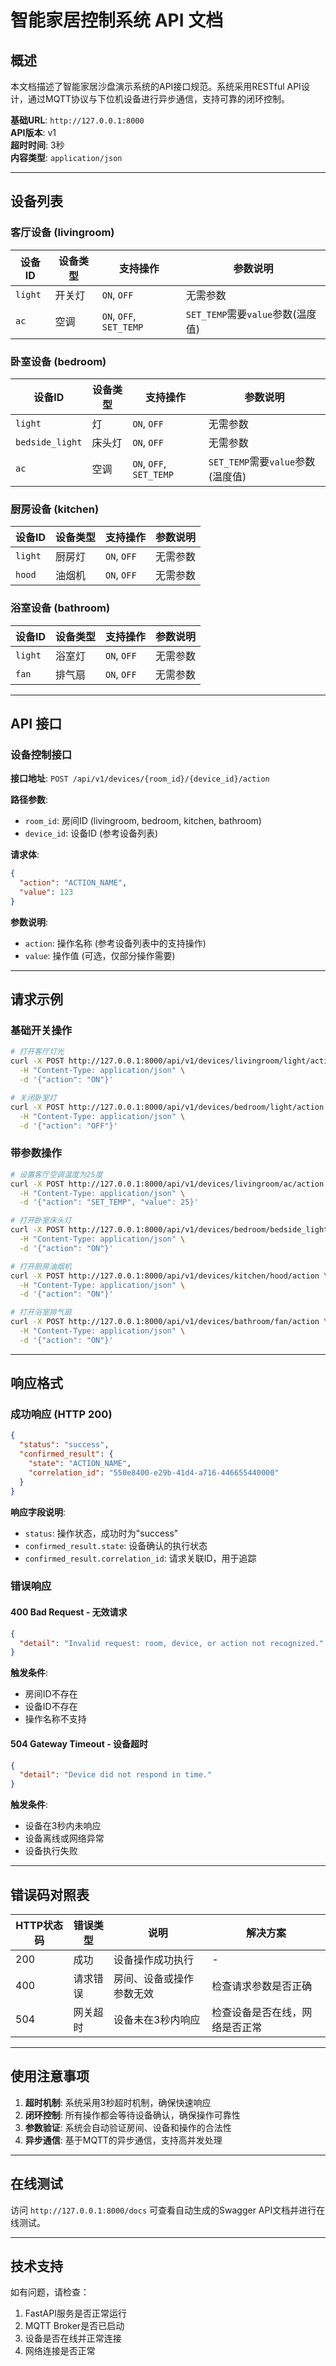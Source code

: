 # 智能家居控制系统 API 文档

## 概述

本文档描述了智能家居沙盘演示系统的API接口规范。系统采用RESTful API设计，通过MQTT协议与下位机设备进行异步通信，支持可靠的闭环控制。

**基础URL**: `http://127.0.0.1:8000`  
**API版本**: v1  
**超时时间**: 3秒  
**内容类型**: `application/json`

---

## 设备列表

### 客厅设备 (livingroom)

| 设备ID | 设备类型 | 支持操作 | 参数说明 |
|--------|----------|----------|----------|
| `light` | 开关灯 | `ON`, `OFF` | 无需参数 |
| `ac` | 空调 | `ON`, `OFF`, `SET_TEMP` | `SET_TEMP`需要`value`参数(温度值) |

### 卧室设备 (bedroom)

| 设备ID | 设备类型 | 支持操作 | 参数说明 |
|--------|----------|----------|----------|
| `light` | 灯 | `ON`, `OFF` | 无需参数 |
| `bedside_light` | 床头灯 | `ON`, `OFF` | 无需参数 |
| `ac` | 空调 | `ON`, `OFF`, `SET_TEMP` | `SET_TEMP`需要`value`参数(温度值) |

### 厨房设备 (kitchen)

| 设备ID | 设备类型 | 支持操作 | 参数说明 |
|--------|----------|----------|----------|
| `light` | 厨房灯 | `ON`, `OFF` | 无需参数 |
| `hood` | 油烟机 | `ON`, `OFF` | 无需参数 |

### 浴室设备 (bathroom)

| 设备ID | 设备类型 | 支持操作 | 参数说明 |
|--------|----------|----------|----------|
| `light` | 浴室灯 | `ON`, `OFF` | 无需参数 |
| `fan` | 排气扇 | `ON`, `OFF` | 无需参数 |

---

## API 接口

### 设备控制接口

**接口地址**: `POST /api/v1/devices/{room_id}/{device_id}/action`

**路径参数**:
- `room_id`: 房间ID (livingroom, bedroom, kitchen, bathroom)
- `device_id`: 设备ID (参考设备列表)

**请求体**:
```json
{
  "action": "ACTION_NAME",
  "value": 123
}
```

**参数说明**:
- `action`: 操作名称 (参考设备列表中的支持操作)
- `value`: 操作值 (可选，仅部分操作需要)

---

## 请求示例

### 基础开关操作

```bash
# 打开客厅灯光
curl -X POST http://127.0.0.1:8000/api/v1/devices/livingroom/light/action \
  -H "Content-Type: application/json" \
  -d '{"action": "ON"}'

# 关闭卧室灯
curl -X POST http://127.0.0.1:8000/api/v1/devices/bedroom/light/action \
  -H "Content-Type: application/json" \
  -d '{"action": "OFF"}'
```

### 带参数操作

```bash
# 设置客厅空调温度为25度
curl -X POST http://127.0.0.1:8000/api/v1/devices/livingroom/ac/action \
  -H "Content-Type: application/json" \
  -d '{"action": "SET_TEMP", "value": 25}'

# 打开卧室床头灯
curl -X POST http://127.0.0.1:8000/api/v1/devices/bedroom/bedside_light/action \
  -H "Content-Type: application/json" \
  -d '{"action": "ON"}'

# 打开厨房油烟机
curl -X POST http://127.0.0.1:8000/api/v1/devices/kitchen/hood/action \
  -H "Content-Type: application/json" \
  -d '{"action": "ON"}'

# 打开浴室排气扇
curl -X POST http://127.0.0.1:8000/api/v1/devices/bathroom/fan/action \
  -H "Content-Type: application/json" \
  -d '{"action": "ON"}'
```

---

## 响应格式

### 成功响应 (HTTP 200)

```json
{
  "status": "success",
  "confirmed_result": {
    "state": "ACTION_NAME",
    "correlation_id": "550e8400-e29b-41d4-a716-446655440000"
  }
}
```

**响应字段说明**:
- `status`: 操作状态，成功时为"success"
- `confirmed_result.state`: 设备确认的执行状态
- `confirmed_result.correlation_id`: 请求关联ID，用于追踪

### 错误响应

#### 400 Bad Request - 无效请求
```json
{
  "detail": "Invalid request: room, device, or action not recognized."
}
```

**触发条件**:
- 房间ID不存在
- 设备ID不存在
- 操作名称不支持

#### 504 Gateway Timeout - 设备超时
```json
{
  "detail": "Device did not respond in time."
}
```

**触发条件**:
- 设备在3秒内未响应
- 设备离线或网络异常
- 设备执行失败

---

## 错误码对照表

| HTTP状态码 | 错误类型 | 说明 | 解决方案 |
|------------|----------|------|----------|
| 200 | 成功 | 设备操作成功执行 | - |
| 400 | 请求错误 | 房间、设备或操作参数无效 | 检查请求参数是否正确 |
| 504 | 网关超时 | 设备未在3秒内响应 | 检查设备是否在线，网络是否正常 |

---

## 使用注意事项

1. **超时机制**: 系统采用3秒超时机制，确保快速响应
2. **闭环控制**: 所有操作都会等待设备确认，确保操作可靠性
3. **参数验证**: 系统会自动验证房间、设备和操作的合法性
4. **异步通信**: 基于MQTT的异步通信，支持高并发处理

---

## 在线测试

访问 `http://127.0.0.1:8000/docs` 可查看自动生成的Swagger API文档并进行在线测试。

---

## 技术支持

如有问题，请检查：
1. FastAPI服务是否正常运行
2. MQTT Broker是否已启动
3. 设备是否在线并正常连接
4. 网络连接是否正常 